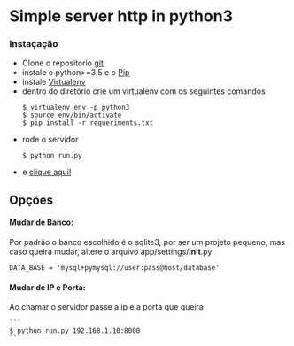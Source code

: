 # Simple server http in python3

### Instaçação

- Clone o repositorio [git](https://git-scm.com/download/linux)
- instale o  python>=3.5 e o [Pip](https://pypi.python.org/pypi/pip)
- instale [Virtualenv](https://virtualenv.pypa.io/en/stable/)
- dentro do diretório crie um virtualenv com os seguintes comandos 
    ```
    $ virtualenv env -p python3
    $ source env/bin/activate
    $ pip install -r requeriments.txt
    ```
- rode o servidor
    ```
    $ python run.py
    ```
- e [clique aqui!](http://127.0.0.1:8080)

## Opções
#### Mudar de Banco:
Por padrão o banco escolhido é o sqlite3, por ser um projeto pequeno, mas caso queira mudar, altere o arquivo app/settings/__init__.py
    
    DATA_BASE = 'mysql+pymysql://user:pass@host/database'
    

#### Mudar de IP e Porta:
Ao chamar o servidor passe a ip e a porta que queira

    ```
    $ python run.py 192.168.1.10:8000
    ```
    